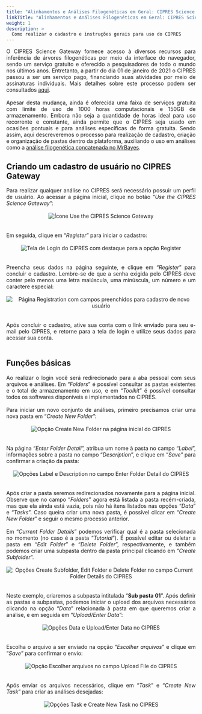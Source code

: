 ```yaml
---
title: "Alinhamentos e Análises Filogenéticas em Geral: CIPRES Science Gateway"
linkTitle: "Alinhamentos e Análises Filogenéticas em Geral: CIPRES Science Gateway"
weight: 1
description: >
  Como realizar o cadastro e instruções gerais para uso do CIPRES
---
```

<div align="justify">
O CIPRES Science Gateway fornece acesso à diversos recursos para inferência de árvores filogenéticas por meio da interface do navegador, sendo um serviço gratuito e oferecido a pesquisadores de todo o mundo nos últimos anos. Entretanto, a partir do dia 01 de janeiro de 2021 o CIPRES passou a ser um serviço pago, financiando suas atividades por meio de assinaturas individuais. Mais detalhes sobre este processo podem ser consultados <a href="http://www.phylo.org/index.php/help/subscriptions.html">aqui</a>.
<br><br>
Apesar desta mudança, ainda é oferecida uma faixa de serviços gratuita com limite de uso de 1000 horas computacionais e 150GB de armazenamento. Embora não seja a quantidade de horas ideal para uso recorrente e constante, ainda permite que o CIPRES seja usado em ocasiões pontuais e para análises específicas de forma gratuita. Sendo assim, aqui descreveremos o processo para realização de cadastro, criação e organização de pastas dentro da plataforma, auxiliando o uso em análises como a <a href="https://cursodefilogenia.netlify.app/2023_01/praticas/aula_06/#an%C3%A1lise-filogen%C3%A9tica-de-infer%C3%AAncia-bayesiana-com-o-mrbayes-com-o-cipres">análise filogenética concatenada no MrBayes</a>.
</div>

## Criando um cadastro de usuário no CIPRES Gateway

<div align="justify">
Para realizar qualquer análise no CIPRES será necessário possuir um perfil de usuário. Ao acessar a página inicial, clique no botão “<i>Use the CIPRES Science Gateway</i>”:
<br><br>
<center>
<img src="https://raw.githubusercontent.com/desirrepetters/cursodefilogenia.ufpr/master/userguide/content/pt-br/docs/cadastros/img/cipres/cipres_1.png" alt="Ícone Use the CIPRES Science Gateway" align="center">
</center>
<br><br>
Em seguida, clique em “<i>Register</i>” para iniciar o cadastro:
<br><br>
<center>
<img src="https://raw.githubusercontent.com/desirrepetters/cursodefilogenia.ufpr/master/userguide/content/pt-br/docs/cadastros/img/cipres/cipres_2.png" alt="Tela de Login do CIPRES com destaque para a opção Register" align="center">
</center>
<br><br>
Preencha seus dados na página seguinte, e clique em “<i>Register</i>” para concluir o cadastro. Lembre-se de que a senha exigida pelo CIPRES deve conter pelo menos uma letra maiúscula, uma minúscula, um número e um caractere especial:
<br><br>
<center>
<img src="https://raw.githubusercontent.com/desirrepetters/cursodefilogenia.ufpr/master/userguide/content/pt-br/docs/cadastros/img/cipres/cipres_3.png" alt="Página Registration com campos preenchidos para cadastro de novo usuário" align="center">
</center>
<br><br>
Após concluir o cadastro, ative sua conta com o link enviado para seu e-mail pelo CIPRES, e retorne para a tela de login e utilize seus dados para acessar sua conta.
<br><br>
</div>

## Funções básicas

<div align="justify">
Ao realizar o login você será redirecionado para a aba pessoal com seus arquivos e análises. Em “<i>Folders</i>” é possível consultar as pastas existentes e o total de armazenamento em uso, e em “<i>Toolkit</i>” é possível consultar todos os softwares disponíveis e implementados no CIPRES.
<br><br>
Para iniciar um novo conjunto de análises, primeiro precisamos criar uma nova pasta em “<i>Create New Folder</i>”:
<br><br>
<center>
<img src="https://raw.githubusercontent.com/desirrepetters/cursodefilogenia.ufpr/master/userguide/content/pt-br/docs/cadastros/img/cipres/cipres_4.png" alt="Opção Create New Folder na página inicial do CIPRES" align="center">
</center>
<br><br>
Na página “<i>Enter Folder Detail</i>”, atribua um nome à pasta no campo “<i>Label</i>”, informações sobre a pasta no campo “<i>Description</i>”, e clique em “<i>Save</i>” para confirmar a criação da pasta:
<br><br>
<center>
<img src="https://raw.githubusercontent.com/desirrepetters/cursodefilogenia.ufpr/master/userguide/content/pt-br/docs/cadastros/img/cipres/cipres_5.png" alt="Opções Label e Description no campo Enter Folder Detail do CIPRES" align="center">
</center>
<br><br>
Após criar a pasta seremos redirecionados novamente para a página inicial. Observe que no campo “<i>Folders</i>” agora está listada a pasta recém-criada, mas que ela ainda está vazia, pois não há itens listados nas opções “<i>Data</i>” e “<i>Tasks</i>”. Caso queira criar uma nova pasta, é possível clicar em “<i>Create New Folder</i>” e seguir o mesmo processo anterior.
<br><br>
Em “<i>Current Folder Details</i>” podemos verificar qual é a pasta selecionada no momento (no caso é a pasta “<i>Tutorial</i>”). É possível editar ou deletar a pasta em “<i>Edit Folder</i>” e “<i>Delete Folder</i>”, respectivamente, e também podemos criar uma subpasta dentro da pasta principal clicando em “<i>Create Subfolder</i>”. 
<br><br>
<center>
<img src="https://raw.githubusercontent.com/desirrepetters/cursodefilogenia.ufpr/master/userguide/content/pt-br/docs/cadastros/img/cipres/cipres_6.png" alt="Opções Create Subfolder, Edit Folder e Delete Folder no campo Current Folder Details do CIPRES" align="center">
</center>
<br><br>
Neste exemplo, criaremos a subpasta intitulada “<b>Sub pasta 01</b>”. Após definir as pastas e subpastas, podemos iniciar o upload dos arquivos necessários clicando na opção “<i>Data</i>” relacionada à pasta em que queremos criar a análise, e em seguida em “<i>Upload/Enter Data</i>”:
<br><br>
<center>
<img src="https://raw.githubusercontent.com/desirrepetters/cursodefilogenia.ufpr/master/userguide/content/pt-br/docs/cadastros/img/cipres/cipres_7.png" alt="Opções Data e Upload/Enter Data no CIPRES" align="center">
</center>
<br><br>
Escolha o arquivo a ser enviado na opção “<i>Escolher arquivos</i>” e clique em “<i>Save</i>” para confirmar o envio:
<br><br>
<center>
<img src="https://raw.githubusercontent.com/desirrepetters/cursodefilogenia.ufpr/master/userguide/content/pt-br/docs/cadastros/img/cipres/cipres_8.png" alt="Opção Escolher arquivos no campo Upload File do CIPRES" align="center">
</center>
<br><br>
Após enviar os arquivos necessários, clique em “<i>Task</i>” e “<i>Create New Task</i>” para criar as análises desejadas:
<br><br>
<center>
<img src="https://raw.githubusercontent.com/desirrepetters/cursodefilogenia.ufpr/master/userguide/content/pt-br/docs/cadastros/img/cipres/cipres_9.png" alt="Opções Task e Create New Task no CIPRES" align="center">
</center>
<br><br>
</div>

